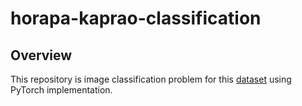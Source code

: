 # horapa-kaprao-classification

## Overview
This repository is image classification problem for this [dataset](https://github.com/TAUTOLOGY-EDUCATION/DATASET/tree/main/HorapaVsKaprao) using PyTorch implementation.
